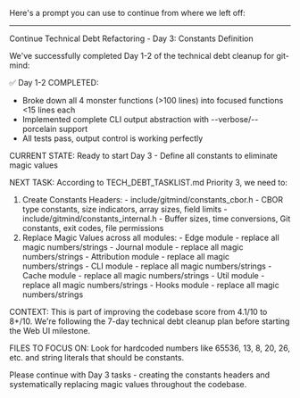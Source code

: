 Here's a prompt you can use to continue from where we left off:

  ---
  Continue Technical Debt Refactoring - Day 3: Constants Definition

  We've successfully completed Day 1-2 of the technical debt cleanup for git-mind:

  ✅ Day 1-2 COMPLETED:
  - Broke down all 4 monster functions (>100 lines) into focused functions <15 lines
  each
  - Implemented complete CLI output abstraction with --verbose/--porcelain support
  - All tests pass, output control is working perfectly

  CURRENT STATE: Ready to start Day 3 - Define all constants to eliminate magic values

  NEXT TASK: According to TECH_DEBT_TASKLIST.md Priority 3, we need to:

  1. Create Constants Headers:
    - include/gitmind/constants_cbor.h - CBOR type constants, size indicators, array
  sizes, field limits
    - include/gitmind/constants_internal.h - Buffer sizes, time conversions, Git
  constants, exit codes, file permissions
  2. Replace Magic Values across all modules:
    - Edge module - replace all magic numbers/strings
    - Journal module - replace all magic numbers/strings
    - Attribution module - replace all magic numbers/strings
    - CLI module - replace all magic numbers/strings
    - Cache module - replace all magic numbers/strings
    - Util module - replace all magic numbers/strings
    - Hooks module - replace all magic numbers/strings

  CONTEXT: This is part of improving the codebase score from 4.1/10 to 8+/10. We're
  following the 7-day technical debt cleanup plan before starting the Web UI milestone.

  FILES TO FOCUS ON: Look for hardcoded numbers like 65536, 13, 8, 20, 26, etc. and
  string literals that should be constants.

  Please continue with Day 3 tasks - creating the constants headers and systematically
  replacing magic values throughout the codebase.